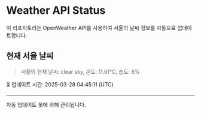 
# Weather API Status

이 리포지토리는 OpenWeather API를 사용하여 서울의 날씨 정보를 자동으로 업데이트합니다.

## 현재 서울 날씨
> 서울의 현재 날씨: clear sky, 온도: 11.61°C, 습도: 8%

⏳ 업데이트 시간: 2025-03-28 04:45:11 (UTC)

---
자동 업데이트 봇에 의해 관리됩니다.
